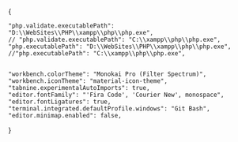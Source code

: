 {   
    
    "php.validate.executablePath": "D:\\WebSites\\PHP\\xampp\\php\\php.exe",
    // "php.validate.executablePath": "C:\\xampp\\php\\php.exe",
    "php.executablePath": "D:\\WebSites\\PHP\\xampp\\php\\php.exe",
    //"php.executablePath": "C:\\xampp\\php\\php.exe",

    
    "workbench.colorTheme": "Monokai Pro (Filter Spectrum)",
    "workbench.iconTheme": "material-icon-theme",
    "tabnine.experimentalAutoImports": true,
    "editor.fontFamily": "'Fira Code', 'Courier New', monospace",
    "editor.fontLigatures": true,
    "terminal.integrated.defaultProfile.windows": "Git Bash",
    "editor.minimap.enabled": false,

}